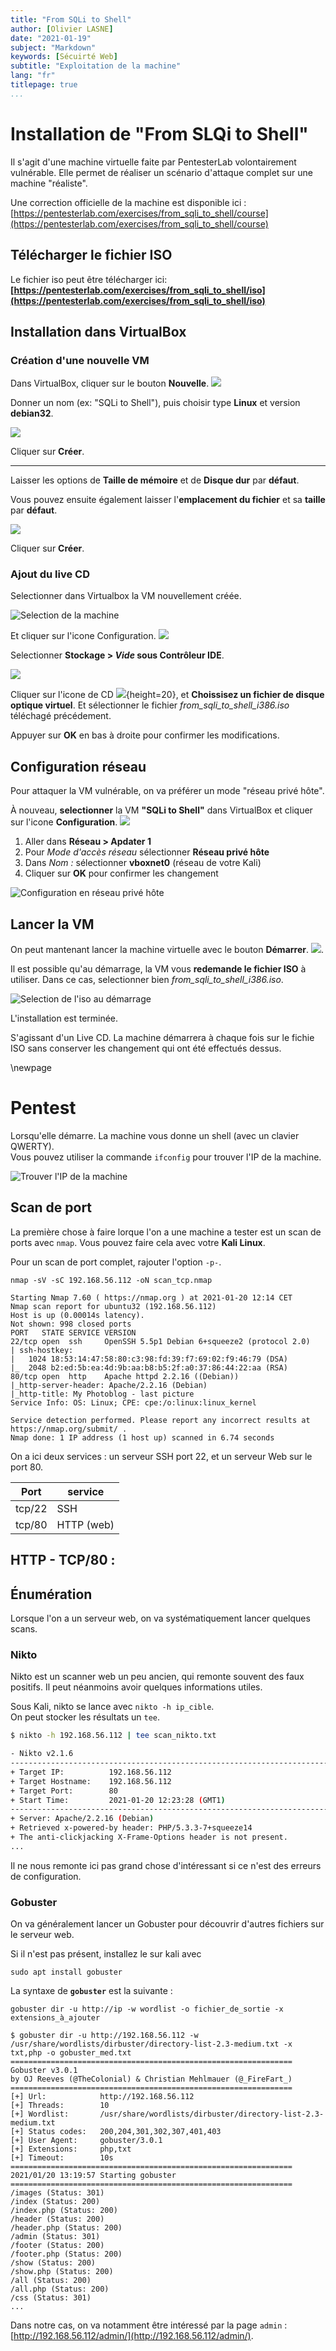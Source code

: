 ```yaml
---
title: "From SQLi to Shell"
author: [Olivier LASNE]
date: "2021-01-19"
subject: "Markdown"
keywords: [Sécuirté Web]
subtitle: "Exploitation de la machine"
lang: "fr"
titlepage: true
...
```


# Installation de "From SLQi to Shell"

Il s'agit d'une machine virtuelle faite par PentesterLab volontairement vulnérable. Elle permet de réaliser un scénario d'attaque complet sur une machine "réaliste".

Une correction officielle de la machine est disponible ici : [https://pentesterlab.com/exercises/from_sqli_to_shell/course](https://pentesterlab.com/exercises/from_sqli_to_shell/course)

## Télécharger le fichier ISO

Le fichier iso peut être télécharger ici:\
__[https://pentesterlab.com/exercises/from_sqli_to_shell/iso](https://pentesterlab.com/exercises/from_sqli_to_shell/iso)__

## Installation dans VirtualBox

### Création d'une nouvelle VM

Dans VirtualBox, cliquer sur le bouton **Nouvelle**. ![](./images/nouvelle.png)

Donner un nom (ex: "SQLi to Shell"), puis choisir type **Linux** et version **debian32**.

![](images/systeme.png)

Cliquer sur __Créer__.

------

Laisser les options de __Taille de mémoire__ et de __Disque dur__ par __défaut__.

Vous pouvez ensuite également laisser l'__emplacement du fichier__ et sa __taille__ par __défaut__.

![](images/emplacement_et_taille.png)

Cliquer sur __Créer__.

### Ajout du live CD

Selectionner dans Virtualbox la VM nouvellement créée.

![Selection de la machine](images/selection_machine.png)

Et cliquer sur l'icone Configuration. ![](./images/config_ico.png)

Selectionner **Stockage > *Vide* sous Contrôleur IDE**.

![](./images/stockage.png)

Cliquer sur l'icone de CD ![](./images/cd_icon.png){height=20}, et **Choissisez un fichier de disque optique virtuel**. Et sélectionner le fichier *from_sqli_to_shell_i386.iso* téléchagé précédement.

Appuyer sur **OK** en bas à droite pour confirmer les modifications. 

## Configuration réseau

Pour attaquer la VM vulnérable, on va préférer un mode "réseau privé hôte".

À nouveau, __selectionner__ la VM __"SQLi to Shell"__ dans VirtualBox et cliquer sur l'icone __Configuration__. ![](./images/config_ico.png)

1. Aller dans __Réseau > Apdater 1__
2. Pour _Mode d'accès réseau_ sélectionner __Réseau privé hôte__
3. Dans _Nom :_ sélectionner __vboxnet0__ (réseau de votre Kali)
4. Cliquer sur __OK__ pour confirmer les changement

![Configuration en réseau privé hôte](images/config_r%C3%A9seau.png)

## Lancer la VM

On peut mantenant lancer la machine virtuelle avec le bouton **Démarrer**. ![](./images/demarrer.png).

Il est possible qu'au démarrage, la VM vous __redemande le fichier ISO__ à utiliser. Dans ce cas, selectionner bien *from_sqli_to_shell_i386.iso*.

![Selection de l'iso au démarrage](images/choix_iso.png)

L'installation est terminée.

S'agissant d'un Live CD. La machine démarrera à chaque fois sur le fichie ISO sans conserver les changement qui ont été effectués dessus.

\newpage

# Pentest

Lorsqu'elle démarre. La machine vous donne un shell (avec un clavier QWERTY).\
Vous pouvez utiliser la commande `ifconfig` pour trouver l'IP de la machine.

![Trouver l'IP de la machine](images/ifconfig.png)

## Scan de port

La première chose à faire lorque l'on a une machine a tester est un scan de ports avec `nmap`. Vous pouvez faire cela avec votre __Kali Linux__.

Pour un scan de port complet, rajouter l'option `-p-`.

```
nmap -sV -sC 192.168.56.112 -oN scan_tcp.nmap

Starting Nmap 7.60 ( https://nmap.org ) at 2021-01-20 12:14 CET
Nmap scan report for ubuntu32 (192.168.56.112)
Host is up (0.00014s latency).
Not shown: 998 closed ports
PORT   STATE SERVICE VERSION
22/tcp open  ssh     OpenSSH 5.5p1 Debian 6+squeeze2 (protocol 2.0)
| ssh-hostkey: 
|   1024 18:53:14:47:58:80:c3:98:fd:39:f7:69:02:f9:46:79 (DSA)
|_  2048 b2:ed:5b:ea:4d:9b:aa:b8:b5:2f:a0:37:86:44:22:aa (RSA)
80/tcp open  http    Apache httpd 2.2.16 ((Debian))
|_http-server-header: Apache/2.2.16 (Debian)
|_http-title: My Photoblog - last picture
Service Info: OS: Linux; CPE: cpe:/o:linux:linux_kernel

Service detection performed. Please report any incorrect results at https://nmap.org/submit/ .
Nmap done: 1 IP address (1 host up) scanned in 6.74 seconds
```

On a ici deux services : un serveur SSH port 22, et un serveur Web sur le port 80.

Port | service
-----|--------
tcp/22 | SSH
tcp/80 | HTTP (web)

## HTTP - TCP/80 :

## Énumération

Lorsque l'on a un serveur web, on va systématiquement lancer quelques scans.

### Nikto

Nikto est un scanner web un peu ancien, qui remonte souvent des faux positifs. Il peut néanmoins avoir quelques informations utiles.

Sous Kali, nikto se lance avec `nikto -h ip_cible`.\
On peut stocker les résultats un `tee`.

```bash
$ nikto -h 192.168.56.112 | tee scan_nikto.txt

- Nikto v2.1.6
---------------------------------------------------------------------------
+ Target IP:          192.168.56.112
+ Target Hostname:    192.168.56.112
+ Target Port:        80
+ Start Time:         2021-01-20 12:23:28 (GMT1)
---------------------------------------------------------------------------
+ Server: Apache/2.2.16 (Debian)
+ Retrieved x-powered-by header: PHP/5.3.3-7+squeeze14
+ The anti-clickjacking X-Frame-Options header is not present.
...

```

Il ne nous remonte ici pas grand chose d'intéressant si ce n'est des erreurs de configuration.

### Gobuster

On va généralement lancer un Gobuster pour découvrir d'autres fichiers sur le serveur web.

Si il n'est pas présent, installez le sur kali avec
```
sudo apt install gobuster
```

La syntaxe de __`gobuster`__ est la suivante :
```
gobuster dir -u http://ip -w wordlist -o fichier_de_sortie -x extensions_à_ajouter
```

```
$ gobuster dir -u http://192.168.56.112 -w /usr/share/wordlists/dirbuster/directory-list-2.3-medium.txt -x txt,php -o gobuster_med.txt
===============================================================
Gobuster v3.0.1
by OJ Reeves (@TheColonial) & Christian Mehlmauer (@_FireFart_)
===============================================================
[+] Url:            http://192.168.56.112
[+] Threads:        10
[+] Wordlist:       /usr/share/wordlists/dirbuster/directory-list-2.3-medium.txt
[+] Status codes:   200,204,301,302,307,401,403
[+] User Agent:     gobuster/3.0.1
[+] Extensions:     php,txt
[+] Timeout:        10s
===============================================================
2021/01/20 13:19:57 Starting gobuster
===============================================================
/images (Status: 301)
/index (Status: 200)
/index.php (Status: 200)
/header (Status: 200)
/header.php (Status: 200)
/admin (Status: 301)
/footer (Status: 200)
/footer.php (Status: 200)
/show (Status: 200)
/show.php (Status: 200)
/all (Status: 200)
/all.php (Status: 200)
/css (Status: 301)
...
```

Dans notre cas, on va notamment être intéressé par la page `admin` :\
[http://192.168.56.112/admin/](http://192.168.56.112/admin/).





